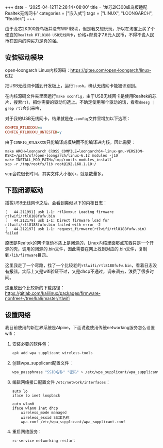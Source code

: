 +++
date = '2025-04-12T12:28:14+08:00'
title = '龙芯2K300蜂鸟板适配Realtek无线网卡'
categories = ["嵌入式"]
tags = ["LINUX", "LOONGARCH", "Realtek"]
+++

由于龙芯2K300蜂鸟板并没有WIFI模块，但是我又想玩玩，所以在淘宝上买了个便宜的`Realtek RTL8188 USB无线网卡`，价格+邮费才7.6元人民币，不得不说人民币在国内的购买力是真的强。

## 安装驱动模块

open-loongarch Linux内核源码：<https://gitee.com/open-loongarch/linux-6.12>

把USB无线网卡插到开发板上，运行`lsusb`，确认无线网卡能被识别到。

在内核源码文件夹里面运行`make xconfig`，由于USB无线网卡是使用Realtek的芯片，搜索`rtl`，把你需要的驱动勾选上。不确定使用哪个驱动的话，看看`dmesg | grep rtl`会出来啥，

对于我的USB无线网卡，结果就是在`.config`文件里增加以下选项：

```ini {name=".config"}
CONFIG_RTL8XXXU=m
CONFIG_RTL8XXXU_UNTESTED=y
```

由于`CONFIG_RTL8XXXU`只能编译成模块而不能编译进内核，因此需要：

```shell
make ARCH=loongarch CROSS_COMPILE=loongarch64-linux-gnu-VERSION- KSRC=/path/of/open-loongarch/linux-6.12 modules -j10
make INSTALL_MOD_PATH=/tmp/rootfs modules_install
scp -r /tmp/rootfs/lib root@192.168.1.10:/
```

scp会花很长时间，其实文件大小很小，就是数量多。

## 下载闭源驱动

插拔USB无线网卡之后，会看到类似以下的内核日志：

```text
[   44.211991] usb 1-1: rtl8xxxu: Loading firmware rtlwifi/rtl8188fufw.bin
[   44.212179] usb 1-1: Direct firmware load for rtlwifi/rtl8188fufw.bin failed with error -2
[   44.212197] usb 1-1: request_firmware(rtlwifi/rtl8188fufw.bin) failed
```

原因是Realtek的网卡驱动本质上是闭源的，Linux内核里面那点东西只是一个开源的壳，调用的闭源的.bin文件，因此需要在网上找到对应的.bin文件，复制到`/lib/firmware`目录。

这里我走了一个弯路，找了一个比较老的`rtlwifi/rtl8188fufw.bin`，看着日志没有报错，实际上又是wifi验证不过，又是dhcp不通过，调来调去，浪费了很多时间。

这里放出个比较新的下载路径：<https://gitlab.com/kalilinux/packages/firmware-nonfree/-/tree/kali/master/rtlwifi>

## 设置网络

我目前使用的新世界系统是Alpine，下面说说使用传统networking服务怎么设置wifi：

1. 安装必要的软件包：

   ```bash
   apk add wpa_supplicant wireless-tools
   ```

2. 创建wpa_supplicant配置文件：

   ```bash
   wpa_passphrase "SSID名称" "密码" > /etc/wpa_supplicant/wpa_supplicant.conf
   ```

3. 编辑网络接口配置文件 `/etc/network/interfaces`：

   ```text
   auto lo
   iface lo inet loopback
   
   auto wlan0
   iface wlan0 inet dhcp
       wireless_mode managed
       wireless_essid SSID名称
       wpa-conf /etc/wpa_supplicant/wpa_supplicant.conf
   ```

4. 重启网络服务：

   ```bash
   rc-service networking restart
   ```
